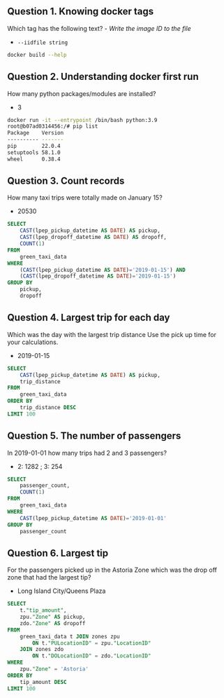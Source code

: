 ## Question 1. Knowing docker tags

Which tag has the following text? - *Write the image ID to the file*

- `--iidfile string`

```bash
docker build --help
```

## Question 2. Understanding docker first run

How many python packages/modules are installed?

- 3

```bash
docker run -it --entrypoint /bin/bash python:3.9
root@b07ad0314456:/# pip list
Package    Version
---------- -------
pip        22.0.4
setuptools 58.1.0
wheel      0.38.4
```

## Question 3. Count records

How many taxi trips were totally made on January 15?

- 20530

```sql
SELECT
	CAST(lpep_pickup_datetime AS DATE) AS pickup,
	CAST(lpep_dropoff_datetime AS DATE) AS dropoff,
	COUNT(1)
FROM
	green_taxi_data
WHERE
	(CAST(lpep_pickup_datetime AS DATE)='2019-01-15') AND
	(CAST(lpep_dropoff_datetime AS DATE)='2019-01-15')
GROUP BY
	pickup,
    dropoff
```

## Question 4. Largest trip for each day

Which was the day with the largest trip distance
Use the pick up time for your calculations.

- 2019-01-15

```sql
SELECT
	CAST(lpep_pickup_datetime AS DATE) AS pickup,
	trip_distance
FROM
	green_taxi_data
ORDER BY
	trip_distance DESC
LIMIT 100
```

## Question 5. The number of passengers

In 2019-01-01 how many trips had 2 and 3 passengers?

- 2: 1282 ; 3: 254

```sql
SELECT
	passenger_count,
	COUNT(1)
FROM
	green_taxi_data
WHERE
	CAST(lpep_pickup_datetime AS DATE)='2019-01-01'
GROUP BY
	passenger_count
```

## Question 6. Largest tip

For the passengers picked up in the Astoria Zone which was the drop off zone that had the largest tip?

- Long Island City/Queens Plaza

```sql
SELECT
	t."tip_amount",
	zpu."Zone" AS pickup,
	zdo."Zone" AS dropoff
FROM
	green_taxi_data t JOIN zones zpu
		ON t."PULocationID" = zpu."LocationID"
	JOIN zones zdo
		ON t."DOLocationID" = zdo."LocationID"
WHERE
	zpu."Zone" = 'Astoria'
ORDER BY
	tip_amount DESC
LIMIT 100
```

